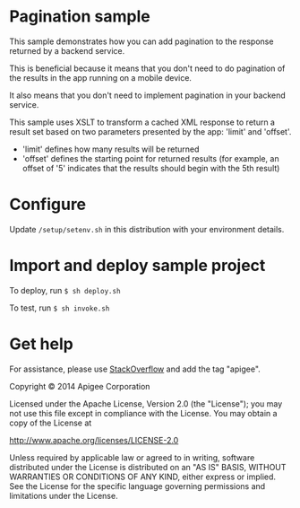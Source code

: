 # Pagination sample

This sample demonstrates how you can add pagination to the 
response returned by a backend service.

This is beneficial because it means that you don't need to do 
pagination of the results in the app running on a mobile device.

It also means that you don't need to implement pagination in your
backend service.

This sample uses XSLT to transform a cached XML response to return 
a result set based on two parameters presented by the app: 
'limit' and 'offset'.

* 'limit' defines how many results will be returned
* 'offset' defines the starting point for returned results (for example, an offset of '5'
indicates that the results should begin with the 5th result) 


# Configure 

Update `/setup/setenv.sh` in this distribution with your environment details.

# Import and deploy sample project

To deploy, run `$ sh deploy.sh`

To test, run `$ sh invoke.sh`

# Get help

For assistance, please use [StackOverflow](http://stackoverflow.com/tags/apigee) and add the tag "apigee".

Copyright © 2014 Apigee Corporation

Licensed under the Apache License, Version 2.0 (the "License"); you may not use
this file except in compliance with the License. You may obtain a copy
of the License at

http://www.apache.org/licenses/LICENSE-2.0

Unless required by applicable law or agreed to in writing, software
distributed under the License is distributed on an "AS IS" BASIS,
WITHOUT WARRANTIES OR CONDITIONS OF ANY KIND, either express or implied.
See the License for the specific language governing permissions and
limitations under the License.
